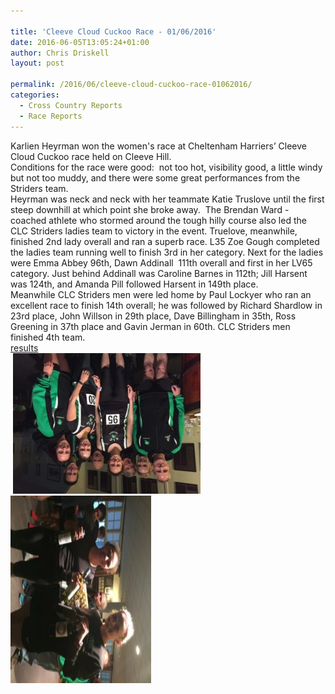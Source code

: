 ```yaml
---

title: 'Cleeve Cloud Cuckoo Race - 01/06/2016'
date: 2016-06-05T13:05:24+01:00
author: Chris Driskell
layout: post

permalink: /2016/06/cleeve-cloud-cuckoo-race-01062016/
categories:
  - Cross Country Reports
  - Race Reports
---
```

<div>
  Karlien Heyrman won the women's race at Cheltenham Harriers’ Cleeve Cloud Cuckoo race held on Cleeve Hill.
</div>

<div>
  Conditions for the race were good:  not too hot, visibility good, a little windy but not too muddy, and there were some great performances from the Striders team.
</div>

<div>
  Heyrman was neck and neck with her teammate Katie Truslove until the first steep downhill at which point she broke away.  The Brendan Ward - coached athlete who stormed around the tough hilly course also led the CLC Striders ladies team to victory in the event. Truelove, meanwhile, finished 2nd lady overall and ran a superb race. L35 Zoe Gough completed the ladies team running well to finish 3rd in her category. Next for the ladies were Emma Abbey 96th, Dawn Addinall  111th overall and first in her LV65 category. Just behind Addinall was Caroline Barnes in 112th; Jill Harsent was 124th, and Amanda Pill followed Harsent in 149th place.
</div>

<div>
  Meanwhile CLC Striders men were led home by Paul Lockyer who ran an excellent race to finish 14th overall; he was followed by Richard Shardlow in 23rd place, John Willson in 29th place, Dave Billingham in 35th, Ross Greening in 37th place and Gavin Jerman in 60th. CLC Striders men finished 4th team.
</div>

<div>
</div>

<div>
  <a href="https://cheltenhamharriers.co.uk/public/inc/doc/cuckoo/results/cuckoo_2016_results.pdf">results</a>
</div>

<div>
</div>

<div>
   <a href="/Images/2016/06/Attachment-1-e1464888459784.jpeg"><img src="/Images/2016/06/Attachment-1-e1464888459784-300x225.jpeg" alt="Attachment-1"  /></a>
</div>

<div>
</div>

<div>
</div>

<div>
  <a href="/Images/2016/06/image2-e1465128477411.jpg"><img src="/Images/2016/06/image2-e1465128477411-225x300.jpg" alt="image2" width="225" height="300" /></a>
</div>